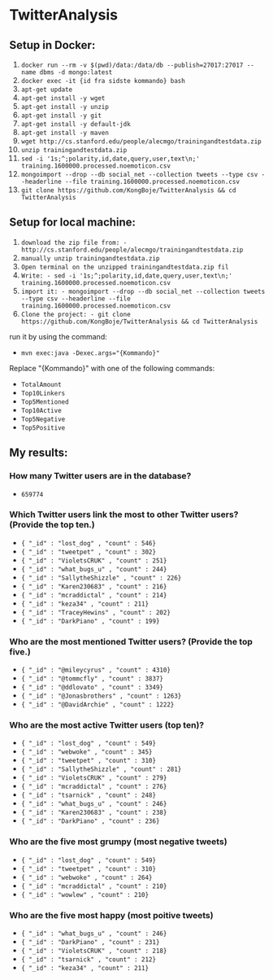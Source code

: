 # TwitterAnalysis
## Setup in Docker:
1. `docker run --rm -v $(pwd)/data:/data/db --publish=27017:27017 --name dbms -d mongo:latest`
2. `docker exec -it {id fra sidste kommando} bash`
3. `apt-get update`
4. `apt-get install -y wget`
5. `apt-get install -y unzip`
6. `apt-get install -y git`
7. `apt-get install -y default-jdk`
8. `apt-get install -y maven`
9. `wget http://cs.stanford.edu/people/alecmgo/trainingandtestdata.zip`
10. `unzip trainingandtestdata.zip`
11. `sed -i '1s;^;polarity,id,date,query,user,text\n;' training.1600000.processed.noemoticon.csv`
12. `mongoimport --drop --db social_net --collection tweets --type csv --headerline --file training.1600000.processed.noemoticon.csv`
13. `git clone https://github.com/KongBoje/TwitterAnalysis && cd TwitterAnalysis`

## Setup for local machine:
1. `download the zip file from: - http://cs.stanford.edu/people/alecmgo/trainingandtestdata.zip`
4. `manually unzip trainingandtestdata.zip`
5. `Open terminal on the unzipped trainingandtestdata.zip fil`
6. `Write: - sed -i '1s;^;polarity,id,date,query,user,text\n;' training.1600000.processed.noemoticon.csv`
7. `import it: - mongoimport --drop --db social_net --collection tweets --type csv --headerline --file training.1600000.processed.noemoticon.csv`
8. `Clone the project: - git clone https://github.com/KongBoje/TwitterAnalysis && cd TwitterAnalysis`

run it by using the command:
- `mvn exec:java -Dexec.args="{Kommando}"`

Replace "{Kommando}" with one of the following commands:
- `TotalAmount`
- `Top10Linkers`
- `Top5Mentioned`
- `Top10Active`
- `Top5Negative`
- `Top5Positive`


## My results:
### How many Twitter users are in the database?
- `659774`

### Which Twitter users link the most to other Twitter users? (Provide the top ten.)
- `{ "_id" : "lost_dog" , "count" : 546}`
- `{ "_id" : "tweetpet" , "count" : 302}`
- `{ "_id" : "VioletsCRUK" , "count" : 251}`
- `{ "_id" : "what_bugs_u" , "count" : 244}`
- `{ "_id" : "SallytheShizzle" , "count" : 226}`
- `{ "_id" : "Karen230683" , "count" : 216}`
- `{ "_id" : "mcraddictal" , "count" : 214}`
- `{ "_id" : "keza34" , "count" : 211}`
- `{ "_id" : "TraceyHewins" , "count" : 202}`
- `{ "_id" : "DarkPiano" , "count" : 199}`

### Who are the most mentioned Twitter users? (Provide the top five.)
- `{ "_id" : "@mileycyrus" , "count" : 4310}`
- `{ "_id" : "@tommcfly" , "count" : 3837}`
- `{ "_id" : "@ddlovato" , "count" : 3349}`
- `{ "_id" : "@Jonasbrothers" , "count" : 1263}`
- `{ "_id" : "@DavidArchie" , "count" : 1222}`

### Who are the most active Twitter users (top ten)?
- `{ "_id" : "lost_dog" , "count" : 549}`
- `{ "_id" : "webwoke" , "count" : 345}`
- `{ "_id" : "tweetpet" , "count" : 310}`
- `{ "_id" : "SallytheShizzle" , "count" : 281}`
- `{ "_id" : "VioletsCRUK" , "count" : 279}`
- `{ "_id" : "mcraddictal" , "count" : 276}`
- `{ "_id" : "tsarnick" , "count" : 248}`
- `{ "_id" : "what_bugs_u" , "count" : 246}`
- `{ "_id" : "Karen230683" , "count" : 238}`
- `{ "_id" : "DarkPiano" , "count" : 236}`

### Who are the five most grumpy (most negative tweets)
- `{ "_id" : "lost_dog" , "count" : 549}`
- `{ "_id" : "tweetpet" , "count" : 310}`
- `{ "_id" : "webwoke" , "count" : 264}`
- `{ "_id" : "mcraddictal" , "count" : 210}`
- `{ "_id" : "wowlew" , "count" : 210}`

### Who are the five most happy (most poitive tweets)
- `{ "_id" : "what_bugs_u" , "count" : 246}`
- `{ "_id" : "DarkPiano" , "count" : 231}`
- `{ "_id" : "VioletsCRUK" , "count" : 218}`
- `{ "_id" : "tsarnick" , "count" : 212}`
- `{ "_id" : "keza34" , "count" : 211}`
